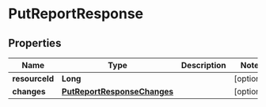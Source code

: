 # PutReportResponse

## Properties
Name | Type | Description | Notes
------------ | ------------- | ------------- | -------------
**resourceId** | **Long** |  |  [optional]
**changes** | [**PutReportResponseChanges**](PutReportResponseChanges.md) |  |  [optional]
